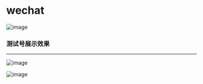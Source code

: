 # wechat

![image](https://github.com/zhaoqize/wechat/blob/master/image/2016-09-03_185053.png?raw=true)

### 测试号展示效果
---

![image](http://images.cnblogs.com/cnblogs_com/zqzjs/885846/o_Screenshot_2016-09-22-21-42-22_com.tencent.mm.png)

![image](http://images.cnblogs.com/cnblogs_com/zqzjs/885846/o_Screenshot_2016-09-22-21-42-09_com.tencent.mm.png)
